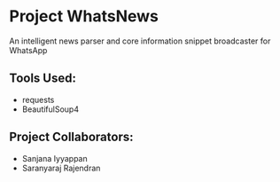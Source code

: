# Project WhatsNews
An intelligent news parser and core information snippet broadcaster for WhatsApp

## Tools Used:
- requests
- BeautifulSoup4

## Project Collaborators:
- Sanjana Iyyappan
- Saranyaraj Rajendran
